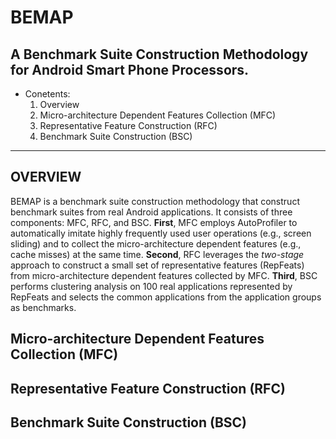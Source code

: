 BEMAP
=====
A Benchmark Suite Construction Methodology for Android Smart Phone Processors.
---

* Conetents:
  1. Overview
  2. Micro-architecture Dependent Features Collection (MFC)
  3. Representative Feature Construction (RFC)
  4. Benchmark Suite Construction (BSC)
***

OVERVIEW
---
BEMAP is a benchmark suite construction methodology that construct benchmark suites from real Android applications. It consists of three components: MFC, RFC, and BSC. **First**, MFC employs AutoProfiler to automatically imitate highly frequently used user operations (e.g., screen sliding) and to collect the micro-architecture dependent features (e.g., cache misses) at the same time. **Second**, RFC leverages the _two-stage_ approach to construct a small set of representative features (RepFeats) from micro-architecture dependent features collected by MFC. **Third**, BSC performs clustering analysis on 100 real applications represented by RepFeats and selects the common applications from the application groups as benchmarks.

Micro-architecture Dependent Features Collection (MFC)
---

Representative Feature Construction (RFC)
---

Benchmark Suite Construction (BSC)
---

